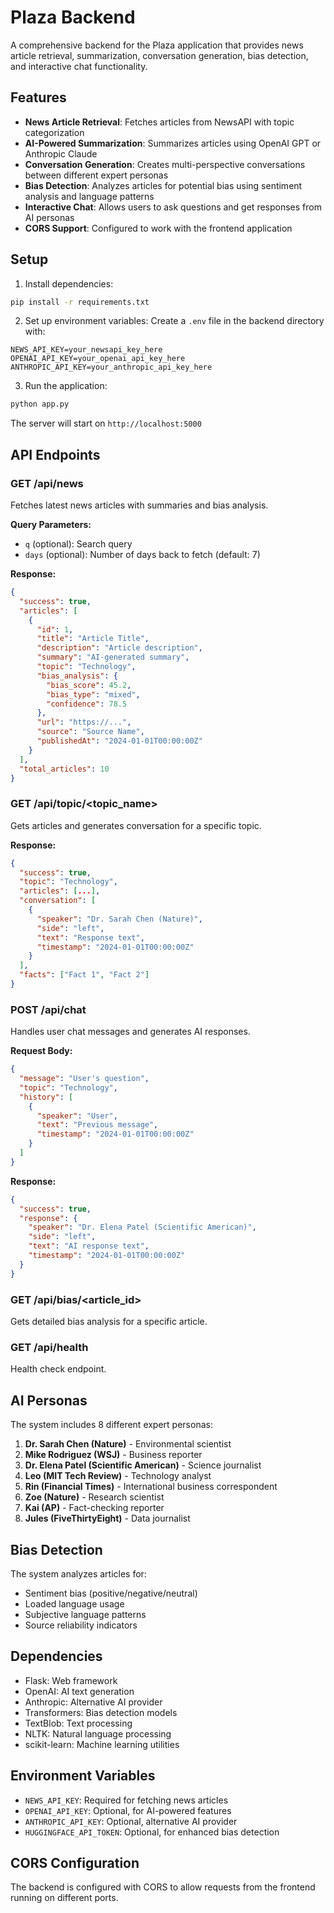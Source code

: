 # Plaza Backend

A comprehensive backend for the Plaza application that provides news article retrieval, summarization, conversation generation, bias detection, and interactive chat functionality.

## Features

- **News Article Retrieval**: Fetches articles from NewsAPI with topic categorization
- **AI-Powered Summarization**: Summarizes articles using OpenAI GPT or Anthropic Claude
- **Conversation Generation**: Creates multi-perspective conversations between different expert personas
- **Bias Detection**: Analyzes articles for potential bias using sentiment analysis and language patterns
- **Interactive Chat**: Allows users to ask questions and get responses from AI personas
- **CORS Support**: Configured to work with the frontend application

## Setup

1. Install dependencies:
```bash
pip install -r requirements.txt
```

2. Set up environment variables:
Create a `.env` file in the backend directory with:
```
NEWS_API_KEY=your_newsapi_key_here
OPENAI_API_KEY=your_openai_api_key_here
ANTHROPIC_API_KEY=your_anthropic_api_key_here
```

3. Run the application:
```bash
python app.py
```

The server will start on `http://localhost:5000`

## API Endpoints

### GET /api/news
Fetches latest news articles with summaries and bias analysis.

**Query Parameters:**
- `q` (optional): Search query
- `days` (optional): Number of days back to fetch (default: 7)

**Response:**
```json
{
  "success": true,
  "articles": [
    {
      "id": 1,
      "title": "Article Title",
      "description": "Article description",
      "summary": "AI-generated summary",
      "topic": "Technology",
      "bias_analysis": {
        "bias_score": 45.2,
        "bias_type": "mixed",
        "confidence": 78.5
      },
      "url": "https://...",
      "source": "Source Name",
      "publishedAt": "2024-01-01T00:00:00Z"
    }
  ],
  "total_articles": 10
}
```

### GET /api/topic/<topic_name>
Gets articles and generates conversation for a specific topic.

**Response:**
```json
{
  "success": true,
  "topic": "Technology",
  "articles": [...],
  "conversation": [
    {
      "speaker": "Dr. Sarah Chen (Nature)",
      "side": "left",
      "text": "Response text",
      "timestamp": "2024-01-01T00:00:00Z"
    }
  ],
  "facts": ["Fact 1", "Fact 2"]
}
```

### POST /api/chat
Handles user chat messages and generates AI responses.

**Request Body:**
```json
{
  "message": "User's question",
  "topic": "Technology",
  "history": [
    {
      "speaker": "User",
      "text": "Previous message",
      "timestamp": "2024-01-01T00:00:00Z"
    }
  ]
}
```

**Response:**
```json
{
  "success": true,
  "response": {
    "speaker": "Dr. Elena Patel (Scientific American)",
    "side": "left",
    "text": "AI response text",
    "timestamp": "2024-01-01T00:00:00Z"
  }
}
```


### GET /api/bias/<article_id>
Gets detailed bias analysis for a specific article.

### GET /api/health
Health check endpoint.

## AI Personas

The system includes 8 different expert personas:

1. **Dr. Sarah Chen (Nature)** - Environmental scientist
2. **Mike Rodriguez (WSJ)** - Business reporter
3. **Dr. Elena Patel (Scientific American)** - Science journalist
4. **Leo (MIT Tech Review)** - Technology analyst
5. **Rin (Financial Times)** - International business correspondent
6. **Zoe (Nature)** - Research scientist
7. **Kai (AP)** - Fact-checking reporter
8. **Jules (FiveThirtyEight)** - Data journalist

## Bias Detection

The system analyzes articles for:
- Sentiment bias (positive/negative/neutral)
- Loaded language usage
- Subjective language patterns
- Source reliability indicators

## Dependencies

- Flask: Web framework
- OpenAI: AI text generation
- Anthropic: Alternative AI provider
- Transformers: Bias detection models
- TextBlob: Text processing
- NLTK: Natural language processing
- scikit-learn: Machine learning utilities

## Environment Variables

- `NEWS_API_KEY`: Required for fetching news articles
- `OPENAI_API_KEY`: Optional, for AI-powered features
- `ANTHROPIC_API_KEY`: Optional, alternative AI provider
- `HUGGINGFACE_API_TOKEN`: Optional, for enhanced bias detection

## CORS Configuration

The backend is configured with CORS to allow requests from the frontend running on different ports.